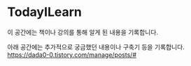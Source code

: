 # TodayILearn
이 공간에는 책이나 강의를 통해 알게 된 내용을 기록합니다.

아래 공간에는 추가적으로 궁금했던 내용이나 구축기 등을 기록합니다. </br>
https://dada0-0.tistory.com/manage/posts/#
